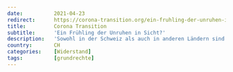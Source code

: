 ```yaml
---
date:          2021-04-23
redirect:      https://corona-transition.org/ein-fruhling-der-unruhen-in-sicht
title:         Corona Transition
subtitle:      'Ein Frühling der Unruhen in Sicht?'
description:   'Sowohl in der Schweiz als auch in anderen Ländern sind seit einem Jahr die Grundrechte eingeschränkt. Doch mit den wärmeren Temperaturen steigt die (...)'
country:       CH
categories:    [Widerstand]
tags:          [grundrechte]
---
```

